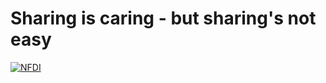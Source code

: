 # Sharing is caring - but sharing's not easy

[![NFDI](https://nfdi-jupyter.de/images/nfdi_badge.svg)](https://hub.nfdi-jupyter.de/share/NwA79K3ip_s)
